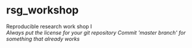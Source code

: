 # rsg_workshop
Reproducible research work shop I  
*Always put the license for your git repository*
*Commit 'master branch' for something that already works*

